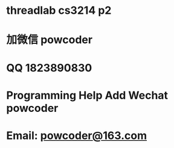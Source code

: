# threadlab cs3214 p2
# 加微信 powcoder

# QQ 1823890830

# Programming Help Add Wechat powcoder

# Email: powcoder@163.com

